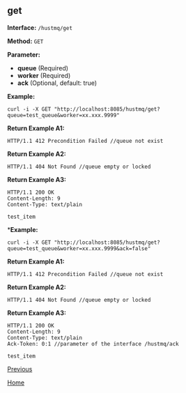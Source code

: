 ## get ##

**Interface:** `/hustmq/get`

**Method:** `GET`

**Parameter:** 

*  **queue** (Required)  
*  **worker** (Required)
*  **ack** (Optional, default: true)

**Example:**

    curl -i -X GET "http://localhost:8085/hustmq/get?queue=test_queue&worker=xx.xxx.9999"

**Return Example A1:**

	HTTP/1.1 412 Precondition Failed //queue not exist

**Return Example A2:**

	HTTP/1.1 404 Not Found //queue empty or locked

**Return Example A3:**

	HTTP/1.1 200 OK
	Content-Length: 9
	Content-Type: text/plain

	test_item

***Example:**

    curl -i -X GET "http://localhost:8085/hustmq/get?queue=test_queue&worker=xx.xxx.9999&ack=false"

**Return Example A1:**

	HTTP/1.1 412 Precondition Failed //queue not exist

**Return Example A2:**

	HTTP/1.1 404 Not Found //queue empty or locked

**Return Example A3:**

	HTTP/1.1 200 OK
	Content-Length: 9
	Content-Type: text/plain
	Ack-Token: 0:1 //parameter of the interface /hustmq/ack

	test_item

[Previous](../hustmq.md)

[Home](../../index.md)